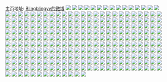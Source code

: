 主页地址: [Blingblingyy的微博](https://weibo.com/u/6434410108) 
![](https://wx4.sinaimg.cn/mw2000/0071s80cly1h9l3cleb8tj30u0140dou.jpg) 
![](https://wx4.sinaimg.cn/mw2000/0071s80cly1h9l3clllw8j30u0140jzx.jpg) 
![](https://wx4.sinaimg.cn/mw2000/0071s80cly1h9l3cm2h3aj30u014011j.jpg) 
![](https://wx4.sinaimg.cn/mw2000/0071s80cly1h9l3cmgdbgj30u0140n3t.jpg) 
![](https://wx4.sinaimg.cn/mw2000/0071s80cly1h9l3cmasi9j30u00u0af4.jpg) 
![](https://wx4.sinaimg.cn/mw2000/0071s80cly1h9gdx2377lj30u0140qbq.jpg) 
![](https://wx4.sinaimg.cn/mw2000/0071s80cly1h9gdx1bls9j30u01400xf.jpg) 
![](https://wx4.sinaimg.cn/mw2000/0071s80cly1h9gdx0ht6pj30n014ttdf.jpg) 
![](https://wx4.sinaimg.cn/mw2000/0071s80cly1h9gdx0xq82j30u0140wnv.jpg) 
![](https://wx4.sinaimg.cn/mw2000/0071s80cly1h9gdx3v6u0j30u0140ais.jpg) 
![](https://wx4.sinaimg.cn/mw2000/0071s80cly1h8d7x1hphsj30u0140n0j.jpg) 
![](https://wx4.sinaimg.cn/mw2000/0071s80cly1h8d7x1pun8j30u0140aee.jpg) 
![](https://wx4.sinaimg.cn/mw2000/0071s80cly1h8d7x18qtdj30u0140qbe.jpg) 
![](https://wx4.sinaimg.cn/mw2000/0071s80cly1h8d7x2brdnj30u0140tbt.jpg) 
![](https://wx4.sinaimg.cn/mw2000/0071s80cly1h7s8b67tgtj30u0140wps.jpg) 
![](https://wx4.sinaimg.cn/mw2000/0071s80cly1h7pzlgo0qrj30u014049v.jpg) 
![](https://wx4.sinaimg.cn/mw2000/0071s80cly1h7pzlh81xij30u014013u.jpg) 
![](https://wx4.sinaimg.cn/mw2000/0071s80cly1h7pzlhq5x5j30u01407gi.jpg) 
![](https://wx4.sinaimg.cn/mw2000/0071s80cly1h7pzlig673j30u014014q.jpg) 
![](https://wx4.sinaimg.cn/mw2000/0071s80cly1h7pzliw3y8j30u0140dp6.jpg) 
![](https://wx4.sinaimg.cn/mw2000/0071s80cly1h7pzljlunkj30u0140thu.jpg) 
![](https://wx4.sinaimg.cn/mw2000/0071s80cly1h7gqpgmt60j30u0140qd1.jpg) 
![](https://wx4.sinaimg.cn/mw2000/0071s80cly1h7gqpg8p8pj30u0140k1x.jpg) 
![](https://wx4.sinaimg.cn/mw2000/0071s80cly1h7gqph5tykj30u0140dpw.jpg) 
![](https://wx4.sinaimg.cn/mw2000/0071s80cly1h7gqpi11knj30u0140wrb.jpg) 
![](https://wx4.sinaimg.cn/mw2000/0071s80cly1h7gqpj1xnoj30u014048l.jpg) 
![](https://wx4.sinaimg.cn/mw2000/0071s80cly1h7gqphl42vj30n00uogo0.jpg) 
![](https://wx4.sinaimg.cn/mw2000/0071s80cly1h7gqpjyy9nj30u0140tjt.jpg) 
![](https://wx4.sinaimg.cn/mw2000/0071s80cly1h7ed6u44hej30u014043c.jpg) 
![](https://wx4.sinaimg.cn/mw2000/0071s80cly1h757ukgd4hj30u0140tf7.jpg) 
![](https://wx4.sinaimg.cn/mw2000/0071s80cly1h757uqje90j30u015040r.jpg) 
![](https://wx4.sinaimg.cn/mw2000/0071s80cly1h757ukymwsj30u0140q6v.jpg) 
![](https://wx4.sinaimg.cn/mw2000/0071s80cly1h757urdaolj31400u0n2c.jpg) 
![](https://wx4.sinaimg.cn/mw2000/0071s80cly1h757usgyv4j30u014042z.jpg) 
![](https://wx4.sinaimg.cn/mw2000/0071s80cly1h73z0v1topj30vc15s453.jpg) 
![](https://wx4.sinaimg.cn/mw2000/0071s80cly1h73z0zcq7fj30vc15swjr.jpg) 
![](https://wx4.sinaimg.cn/mw2000/0071s80cly1h741heg9wrj313u0tiwv1.jpg) 
![](https://wx4.sinaimg.cn/mw2000/0071s80cly1h6zeavwbgcj30vc15s4bs.jpg) 
![](https://wx4.sinaimg.cn/mw2000/0071s80cly1h6zebaxjiej30n00uoq3q.jpg) 
![](https://wx4.sinaimg.cn/mw2000/0071s80cly1h6q26tihwmj30u0140ac3.jpg) 
![](https://wx4.sinaimg.cn/mw2000/0071s80cly1h6q2e27rb2j30u0140dox.jpg) 
![](https://wx4.sinaimg.cn/mw2000/0071s80cly1h6mh8zksn2j30n01ds774.jpg) 
![](https://wx4.sinaimg.cn/mw2000/0071s80cly1h6goqdlbj9j30n01dsgou.jpg) 
![](https://wx4.sinaimg.cn/mw2000/0071s80cly1h6gfbaioa9j30u0140ajd.jpg) 
![](https://wx4.sinaimg.cn/mw2000/0071s80cly1h6gfbb6o2lj30u014047m.jpg) 
![](https://wx4.sinaimg.cn/mw2000/0071s80cly1h6elpa7xmyj30u0140h0t.jpg) 
![](https://wx4.sinaimg.cn/mw2000/0071s80cly1h6elp828pvj30u0140gu0.jpg) 
![](https://wx4.sinaimg.cn/mw2000/0071s80cly1h6elp8kxvpj30u0140th4.jpg) 
![](https://wx4.sinaimg.cn/mw2000/0071s80cly1h6elpbirunj30u0140mzr.jpg) 
![](https://wx4.sinaimg.cn/mw2000/0071s80cly1h69yjnrpzvj30u0140adx.jpg) 
![](https://wx4.sinaimg.cn/mw2000/0071s80cly1h646g4gjixj30u01407c5.jpg) 
![](https://wx4.sinaimg.cn/mw2000/0071s80cly1h646fflaq9j30u0140dow.jpg) 
![](https://wx4.sinaimg.cn/mw2000/0071s80cly1h646fgaw01j30u0140gpa.jpg) 
![](https://wx4.sinaimg.cn/mw2000/0071s80cly1h646fgu2vvj30u0140wlo.jpg) 
![](https://wx4.sinaimg.cn/mw2000/0071s80cly1h646fh8h06j30u0140acn.jpg) 
![](https://wx4.sinaimg.cn/mw2000/0071s80cly1h646feq8z3j30u0140tin.jpg) 
![](https://wx4.sinaimg.cn/mw2000/0071s80cly1h646fhsftzj30u0140n1i.jpg) 
![](https://wx4.sinaimg.cn/mw2000/0071s80cly1h646fjaybsj30u01400xg.jpg) 
![](https://wx4.sinaimg.cn/mw2000/0071s80cly1h646fk0oz4j30u01qiao3.jpg) 
![](https://wx4.sinaimg.cn/mw2000/0071s80cly1h646fojrp2j31400u0afm.jpg) 
![](https://wx4.sinaimg.cn/mw2000/0071s80cly1h646fp1dflj30u014m126.jpg) 
![](https://wx4.sinaimg.cn/mw2000/0071s80cly1h646fplnjvj30u014o7dn.jpg) 
![](https://wx4.sinaimg.cn/mw2000/0071s80cly1h5qd25xwo6j30u0140wnp.jpg) 
![](https://wx4.sinaimg.cn/mw2000/0071s80cly1h5qd26aq9rj30u0140qbr.jpg) 
![](https://wx4.sinaimg.cn/mw2000/0071s80cly1h5nygh5k0kj30u014012a.jpg) 
![](https://wx4.sinaimg.cn/mw2000/0071s80cly1h5nyggfxeuj31400u0k1c.jpg) 
![](https://wx4.sinaimg.cn/mw2000/0071s80cly1h5nyghsm91j31400u0ait.jpg) 
![](https://wx4.sinaimg.cn/mw2000/0071s80cly1h5nygiflzxj30u0148wos.jpg) 
![](https://wx4.sinaimg.cn/mw2000/0071s80cly1h5eqxc3kyjj30mz0undm6.jpg) 
![](https://wx4.sinaimg.cn/mw2000/0071s80cly1h4v3nwhzsoj30u0140nau.jpg) 
![](https://wx4.sinaimg.cn/mw2000/0071s80cly1h4v3obfz8sj30u0140tm6.jpg) 
![](https://wx4.sinaimg.cn/mw2000/0071s80cly1h4v3obv5knj30u0140125.jpg) 
![](https://wx4.sinaimg.cn/mw2000/0071s80cly1h4qijtidx1j30u0140qd7.jpg) 
![](https://wx4.sinaimg.cn/mw2000/0071s80cly1h4qijtpzngj30u0140wq4.jpg) 
![](https://wx4.sinaimg.cn/mw2000/0071s80cly1h4qijt59u5j30u01407dg.jpg) 
![](https://wx4.sinaimg.cn/mw2000/0071s80cly1h4qijurxizj30u014049d.jpg) 
![](https://wx4.sinaimg.cn/mw2000/0071s80cly1h4qijvg6e0j30u0140qcj.jpg) 
![](https://wx4.sinaimg.cn/mw2000/0071s80cly1h4krm90od1j30u0140n3g.jpg) 
![](https://wx4.sinaimg.cn/mw2000/0071s80cly1h4krma243fj30u0140q9s.jpg) 
![](https://wx4.sinaimg.cn/mw2000/0071s80cly1h4krm7s91ej31400u0n6y.jpg) 
![](https://wx4.sinaimg.cn/mw2000/0071s80cly1h4krmbva20j31400u07ev.jpg) 
![](https://wx4.sinaimg.cn/mw2000/0071s80cly1h3yrvq6qnuj30u0140dog.jpg) 
![](https://wx4.sinaimg.cn/mw2000/0071s80cly1h3yrw6s5xlj30u0140118.jpg) 
![](https://wx4.sinaimg.cn/mw2000/0071s80cly1h3yrvv1olzj31400u0dqv.jpg) 
![](https://wx4.sinaimg.cn/mw2000/0071s80cly1h3yrw274spj30vc0lzdjv.jpg) 
![](https://wx4.sinaimg.cn/mw2000/0071s80cly1h3yrvxg15qj31400u0n93.jpg) 
![](https://wx4.sinaimg.cn/mw2000/0071s80cly1h3yrvjabrkj30u0140n2i.jpg) 
![](https://wx4.sinaimg.cn/mw2000/0071s80cly1h3yrw4u9goj30u013owr1.jpg) 
![](https://wx4.sinaimg.cn/mw2000/0071s80cly1h3yrvsqvp0j30u0140n8l.jpg) 
![](https://wx4.sinaimg.cn/mw2000/0071s80cly1h2rxneijiij31400u0dq6.jpg) 
![](https://wx4.sinaimg.cn/mw2000/0071s80cly1h2rxnetuxbj31400u048c.jpg) 
![](https://wx4.sinaimg.cn/mw2000/0071s80cly1h2rxnf0lcmj31400u0490.jpg) 
![](https://wx4.sinaimg.cn/mw2000/0071s80cly1h2rxnf8usdj31400u0jzh.jpg) 
![](https://wx4.sinaimg.cn/mw2000/0071s80cly1h2rxnffqa8j31400u07ai.jpg) 
![](https://wx4.sinaimg.cn/mw2000/0071s80cly1h2rxnfmqkmj31400u0n76.jpg) 
![](https://wx4.sinaimg.cn/mw2000/0071s80cly1h2rxnfvlilj31400u0485.jpg) 
![](https://wx4.sinaimg.cn/mw2000/0071s80cly1h2rxng46sgj30u0140dq1.jpg) 
![](https://wx4.sinaimg.cn/mw2000/0071s80cly1h2rxnge3alj30u01400yg.jpg) 
![](https://wx4.sinaimg.cn/mw2000/0071s80cly1h2rxngt7vej31400u048p.jpg) 
![](https://wx4.sinaimg.cn/mw2000/0071s80cly1h1qz9ezhfcj30vc15sak0.jpg) 
![](https://wx4.sinaimg.cn/mw2000/0071s80cly1h1ivqq28daj30md053q3h.jpg) 
![](https://wx4.sinaimg.cn/mw2000/0071s80cly1h0z64ghkbej30mz0vxjwd.jpg) 
![](https://wx4.sinaimg.cn/mw2000/0071s80cly1gy7tion79hj32ba35s1kz.jpg) 
![](https://wx4.sinaimg.cn/mw2000/0071s80cly1gy7timadk8j315s0vc4aw.jpg) 
![](https://wx4.sinaimg.cn/mw2000/0071s80cly1gy238mtgkaj30u0140wlx.jpg) 
![](https://wx4.sinaimg.cn/mw2000/0071s80cly1gy238n5eo2j30u0140dlt.jpg) 
![](https://wx4.sinaimg.cn/mw2000/0071s80cly1gy238nlgs3j30u014r12v.jpg) 
![](https://wx4.sinaimg.cn/mw2000/0071s80cly1gy238nzonej30u01407cb.jpg) 
![](https://wx4.sinaimg.cn/mw2000/0071s80cly1gy238piwu1j30u0140qa8.jpg) 
![](https://wx4.sinaimg.cn/mw2000/0071s80cly1gy238qq0i7j30u0140126.jpg) 
![](https://wx4.sinaimg.cn/mw2000/0071s80cly1gy238r6gxdj30u0140tdw.jpg) 
![](https://wx4.sinaimg.cn/mw2000/0071s80cly1gy238rkfrsj30u014046u.jpg) 
![](https://wx4.sinaimg.cn/mw2000/0071s80cly1gy238ryymwj31400u07er.jpg) 
![](https://wx4.sinaimg.cn/mw2000/0071s80cly1gy238swdeqj30u014010v.jpg) 
![](https://wx4.sinaimg.cn/mw2000/0071s80cly1gy238tgp0qj30u014h46q.jpg) 
![](https://wx4.sinaimg.cn/mw2000/0071s80cly1gy238trx00j30u01407dl.jpg) 
![](https://wx4.sinaimg.cn/mw2000/0071s80cly1gxqc2kp9tdj32c03401kz.jpg) 
![](https://wx4.sinaimg.cn/mw2000/0071s80cly1gxqc6pjjdfj32c02wnqv8.jpg) 
![](https://wx4.sinaimg.cn/mw2000/0071s80cly1gxqc2r0o6qj30vc15stta.jpg) 
![](https://wx4.sinaimg.cn/mw2000/0071s80cly1gxqc7b8ebgj30vc15shc7.jpg) 
![](https://wx4.sinaimg.cn/mw2000/0071s80cly1gxqc7edp0hj30vc15s7md.jpg) 
![](https://wx4.sinaimg.cn/mw2000/0071s80cly1gxqc86gieqj315s0vc18l.jpg) 
![](https://wx4.sinaimg.cn/mw2000/0071s80cly1gxqc8aydvfj30vc15skfg.jpg) 
![](https://wx4.sinaimg.cn/mw2000/0071s80cly1gxqc8g55hlj30vc15se7i.jpg) 
![](https://wx4.sinaimg.cn/mw2000/0071s80cly1gxqc9ntil3j32c0340qv7.jpg) 
![](https://wx4.sinaimg.cn/mw2000/0071s80cly1gxqc9qw5gij30vc15s4l8.jpg) 
![](https://wx4.sinaimg.cn/mw2000/0071s80cly1gxqca2k9r1j32a43167wj.jpg) 
![](https://wx4.sinaimg.cn/mw2000/0071s80cly1gxqc3qqadej315s0vcqic.jpg) 
![](https://wx4.sinaimg.cn/mw2000/0071s80cly1gwzdrq2a3lj315s0vcng4.jpg) 
![](https://wx4.sinaimg.cn/mw2000/0071s80cly1gwzdrusjghj30vc15stu9.jpg) 
![](https://wx4.sinaimg.cn/mw2000/0071s80cly1gwzdrk4qvpj32c03401kz.jpg) 
![](https://wx4.sinaimg.cn/mw2000/0071s80cly1gwzdrx14prj33402c0qv5.jpg) 
![](https://wx4.sinaimg.cn/mw2000/0071s80cly1gwgb0ntiyrj30u0140dsy.jpg) 
![](https://wx4.sinaimg.cn/mw2000/0071s80cly1gwgb0o9hstj30u0140tjh.jpg) 
![](https://wx4.sinaimg.cn/mw2000/0071s80cly1gwgb0pwk57j30u0140wpp.jpg) 
![](https://wx4.sinaimg.cn/mw2000/0071s80cly1gwgb0mhaiqj30u014011h.jpg) 
![](https://wx4.sinaimg.cn/mw2000/0071s80cly1gwgb0mw26cj30u014010k.jpg) 
![](https://wx4.sinaimg.cn/mw2000/0071s80cly1gwgb0n9xxuj30u0140k28.jpg) 
![](https://wx4.sinaimg.cn/mw2000/0071s80cly1gwgb0qektzj30u0140wre.jpg) 
![](https://wx4.sinaimg.cn/mw2000/0071s80cly1gwgb0oojb6j30u00u012m.jpg) 
![](https://wx4.sinaimg.cn/mw2000/0071s80cly1gwgb0pi5t0j30u0140tik.jpg) 
![](https://wx4.sinaimg.cn/mw2000/0071s80cly1gwcsi71uf1j315s0vctrc.jpg) 
![](https://wx4.sinaimg.cn/mw2000/0071s80cly1gwcsi8naycj30vc15sh0e.jpg) 
![](https://wx4.sinaimg.cn/mw2000/0071s80cly1gwcsiaamh3j30vc15sqka.jpg) 
![](https://wx4.sinaimg.cn/mw2000/0071s80cly1gwcsics427j32c0340qv6.jpg) 
![](https://wx4.sinaimg.cn/mw2000/0071s80cly1gw6w7qggwej31400u0wmq.jpg) 
![](https://wx4.sinaimg.cn/mw2000/0071s80cly1gw6w7q5lekj30u0140jxx.jpg) 
![](https://wx4.sinaimg.cn/mw2000/0071s80cly1gw6w7qv18dj30u0140wni.jpg) 
![](https://wx4.sinaimg.cn/mw2000/0071s80cly1gw6w7rcrlmj30u0140n56.jpg) 
![](https://wx4.sinaimg.cn/mw2000/0071s80cly1gw6w7sypltj30u016ztjb.jpg) 
![](https://wx4.sinaimg.cn/mw2000/0071s80cly1gw6w7td6fyj31400u0wnh.jpg) 
![](https://wx4.sinaimg.cn/mw2000/0071s80cly1gw2hvyegvgj31400u07a8.jpg) 
![](https://wx4.sinaimg.cn/mw2000/0071s80cly1gw2hvyqimuj30u0140gux.jpg) 
![](https://wx4.sinaimg.cn/mw2000/0071s80cly1gw2hvzc9ajj31400u0aj4.jpg) 
![](https://wx4.sinaimg.cn/mw2000/0071s80cly1gw2hvzyrmgj31400u0gt7.jpg) 
![](https://wx4.sinaimg.cn/mw2000/0071s80cly1gw2hvzlv6ej30u010eafr.jpg) 
![](https://wx4.sinaimg.cn/mw2000/0071s80cly1gw2hw0713hj31400u0teu.jpg) 
![](https://wx4.sinaimg.cn/mw2000/0071s80cly1gw2hw0mmbvj30u01vik81.jpg) 
![](https://wx4.sinaimg.cn/mw2000/0071s80cly1gw2hvxq49jj31400u0n7p.jpg) 
![](https://wx4.sinaimg.cn/mw2000/0071s80cly1gw2hw1rh4aj31400u0qc4.jpg) 
![](https://wx4.sinaimg.cn/mw2000/0071s80cly1gw2hw1b20fj31400u0dqz.jpg) 
![](https://wx4.sinaimg.cn/mw2000/0071s80cly1gw2hw0yzstj31400u0112.jpg) 
![](https://wx4.sinaimg.cn/mw2000/0071s80cly1gw2hvy03iwj31400u0gqo.jpg) 
![](https://wx4.sinaimg.cn/mw2000/0071s80cly1gvduwtgyshj60u0140td902.jpg) 
![](https://wx4.sinaimg.cn/mw2000/0071s80cly1gvduwtok9wj60u0140afj02.jpg) 
![](https://wx4.sinaimg.cn/mw2000/0071s80cly1gvduwu28ldj60u014042z02.jpg) 
![](https://wx4.sinaimg.cn/mw2000/0071s80cly1gvduwub61ej60u0140wk002.jpg) 
![](https://wx4.sinaimg.cn/mw2000/0071s80cly1gvduwukip0j60u0140tdc02.jpg) 
![](https://wx4.sinaimg.cn/mw2000/0071s80cly1gvduwt4jbej60u0140tf702.jpg) 
![](https://wx4.sinaimg.cn/mw2000/0071s80cly1gv9eues3mcj614z0uqk0002.jpg) 
![](https://wx4.sinaimg.cn/mw2000/0071s80cly1gv9evcy8wxj635s2dc7wj02.jpg) 
![](https://wx4.sinaimg.cn/mw2000/0071s80cly1gv9eve9lvfj60vc15s7gp02.jpg) 
![](https://wx4.sinaimg.cn/mw2000/0071s80cly1gv9evgty1xj615o3347wi02.jpg) 
![](https://wx4.sinaimg.cn/mw2000/0071s80cly1gv9ewuggiij62b335skjo02.jpg) 
![](https://wx4.sinaimg.cn/mw2000/0071s80cly1gv9ew1hmnlj62c0340hdt02.jpg) 
![](https://wx4.sinaimg.cn/mw2000/0071s80cly1gv9exwfl3zj63402c0qv502.jpg) 
![](https://wx4.sinaimg.cn/mw2000/0071s80cly1gv9evt5dd3j33402c0kjn.jpg) 
![](https://wx4.sinaimg.cn/mw2000/0071s80cly1gv9f153owrj60vc15sdqt02.jpg) 
![](https://wx4.sinaimg.cn/mw2000/0071s80cly1gv9ewzj5bfj33402c0kjm.jpg) 
![](https://wx4.sinaimg.cn/mw2000/0071s80cly1gv9ewd5v31j63402c0b2a02.jpg) 
![](https://wx4.sinaimg.cn/mw2000/0071s80cly1gv9evitoemj60vc15swus02.jpg) 
![](https://wx4.sinaimg.cn/mw2000/0071s80cly1gv9evkipowj62c03404qp02.jpg) 
![](https://wx4.sinaimg.cn/mw2000/0071s80cly1gv9euugp52j635s2dc4qr02.jpg) 
![](https://wx4.sinaimg.cn/mw2000/0071s80cly1gv9ex6ndawj63402c0u0y02.jpg) 
![](https://wx4.sinaimg.cn/mw2000/0071s80cly1gv9evw3bi4j62c0340hdt02.jpg) 
![](https://wx4.sinaimg.cn/mw2000/0071s80cly1gv9ew81xogj62c0340qv602.jpg) 
![](https://wx4.sinaimg.cn/mw2000/0071s80cly1gv9exrpwjfj63402c0hdv02.jpg) 
![](https://wx4.sinaimg.cn/mw2000/0071s80cly1guokwpg3isj60u0140n5202.jpg) 
![](https://wx4.sinaimg.cn/mw2000/0071s80cly1guokwrfeq9j60u0140jz602.jpg) 
![](https://wx4.sinaimg.cn/mw2000/0071s80cly1guokwtmlvgj60u01407bx02.jpg) 
![](https://wx4.sinaimg.cn/mw2000/0071s80cly1guokwwvxvoj60u0140wmd02.jpg) 
![](https://wx4.sinaimg.cn/mw2000/0071s80cly1guokwzga15j60u0140dqa02.jpg) 
![](https://wx4.sinaimg.cn/mw2000/0071s80cly1guokx2rwwvj60u0140qdc02.jpg) 
![](https://wx4.sinaimg.cn/mw2000/0071s80cly1guoky6in4bj61400u010k02.jpg) 
![](https://wx4.sinaimg.cn/mw2000/0071s80cly1guokxiu917j60u014047e02.jpg) 
![](https://wx4.sinaimg.cn/mw2000/0071s80cly1guokx9kv65j61400u019u02.jpg) 
![](https://wx4.sinaimg.cn/mw2000/0071s80cly1guokxeawzdj60u0140qga02.jpg) 
![](https://wx4.sinaimg.cn/mw2000/0071s80cly1guokxgck4vj60u0140wn402.jpg) 
![](https://wx4.sinaimg.cn/mw2000/0071s80cly1guokxblu6qj60u014013l02.jpg) 
![](https://wx4.sinaimg.cn/mw2000/0071s80cly1guokwnius6j60u0140dqs02.jpg) 
![](https://wx4.sinaimg.cn/mw2000/0071s80cly1guokx5fexzj60u015atgw02.jpg) 
![](https://wx4.sinaimg.cn/mw2000/0071s80cly1guivrbq52sj62c03751kz02.jpg) 
![](https://wx4.sinaimg.cn/mw2000/0071s80cly1guivr8173ej62c0340hdu02.jpg) 
![](https://wx4.sinaimg.cn/mw2000/0071s80cly1guivp9yp72j63402c0qv602.jpg) 
![](https://wx4.sinaimg.cn/mw2000/0071s80cly1guivpg51y8j63402c0kjm02.jpg) 
![](https://wx4.sinaimg.cn/mw2000/0071s80cly1guivpskj2uj62c0340kjm02.jpg) 
![](https://wx4.sinaimg.cn/mw2000/0071s80cly1guivplxtxbj32c0340kjm.jpg) 
![](https://wx4.sinaimg.cn/mw2000/0071s80cly1guivq2rmasj62az35snpe02.jpg) 
![](https://wx4.sinaimg.cn/mw2000/0071s80cly1guivq9gg3ij615o335hdt02.jpg) 
![](https://wx4.sinaimg.cn/mw2000/0071s80cly1guivozzolmj62c039lx6q02.jpg) 
![](https://wx4.sinaimg.cn/mw2000/0071s80cly1guivq7te2zj615o334u0x02.jpg) 
![](https://wx4.sinaimg.cn/mw2000/0071s80cly1guivpveaojj63402c0qv602.jpg) 
![](https://wx4.sinaimg.cn/mw2000/0071s80cly1guivq5pjboj62c035xx6q02.jpg) 
![](https://wx4.sinaimg.cn/mw2000/0071s80cly1guivqf9emuj32c03407wj.jpg) 
![](https://wx4.sinaimg.cn/mw2000/0071s80cly1guivqj4f3pj62c03407wk02.jpg) 
![](https://wx4.sinaimg.cn/mw2000/0071s80cly1guivqmf91wj33402c04qr.jpg) 
![](https://wx4.sinaimg.cn/mw2000/0071s80cly1guivqpj1gxj63402c0e8302.jpg) 
![](https://wx4.sinaimg.cn/mw2000/0071s80cly1guivqx8c1qj62c0340u0z02.jpg) 
![](https://wx4.sinaimg.cn/mw2000/0071s80cly1guivr1anpej62c03404qr02.jpg) 
![](https://wx4.sinaimg.cn/mw2000/0071s80cly1gu5102s8g1j31400u0465.jpg) 
![](https://wx4.sinaimg.cn/mw2000/0071s80cly1gu50zz685jj61400u0n2r02.jpg) 
![](https://wx4.sinaimg.cn/mw2000/0071s80cly1gu50zy5tluj60u0140qbk02.jpg) 
![](https://wx4.sinaimg.cn/mw2000/0071s80cly1gu50zzxswfj61400u0wjz02.jpg) 
![](https://wx4.sinaimg.cn/mw2000/0071s80cly1gu50zxsclmj61400u0qby02.jpg) 
![](https://wx4.sinaimg.cn/mw2000/0071s80cly1gu5100cq2vj60u01400zv02.jpg) 
![](https://wx4.sinaimg.cn/mw2000/0071s80cly1gu50zv97gfj60u0140gsu02.jpg) 
![](https://wx4.sinaimg.cn/mw2000/0071s80cly1gu5100stopj61hc0u0jzc02.jpg) 
![](https://wx4.sinaimg.cn/mw2000/0071s80cly1gu51028uy3j61hc0u0h1f02.jpg) 
![](https://wx4.sinaimg.cn/mw2000/0071s80cly1gu50zvogvvj61400u0jzg02.jpg) 
![](https://wx4.sinaimg.cn/mw2000/0071s80cly1gu51016wftj60u0140aj602.jpg) 
![](https://wx4.sinaimg.cn/mw2000/0071s80cly1gu50zwyz0yj31hc0u0dy8.jpg) 
![](https://wx4.sinaimg.cn/mw2000/0071s80cly1gu5112kfbgj30u010in54.jpg) 
![](https://wx4.sinaimg.cn/mw2000/0071s80cly1gthn8ausr3j60u01400xl02.jpg) 
![](https://wx4.sinaimg.cn/mw2000/0071s80cly1gsizssywkvj32c0340qvb.jpg) 
![](https://wx4.sinaimg.cn/mw2000/0071s80cly1gsizt8m7c4j32c0340e87.jpg) 
![](https://wx4.sinaimg.cn/mw2000/0071s80cly1gsiztj3vrij32c03404qt.jpg) 
![](https://wx4.sinaimg.cn/mw2000/0071s80cly1gsiztkj6p5j30vc15sqgn.jpg) 
![](https://wx4.sinaimg.cn/mw2000/0071s80cly1gsiztsyxiuj32c03404qt.jpg) 
![](https://wx4.sinaimg.cn/mw2000/0071s80cly1gsizu66u0yj32c0340kjp.jpg) 
![](https://wx4.sinaimg.cn/mw2000/0071s80cly1gsizsf2llij30vc15sqg9.jpg) 
![](https://wx4.sinaimg.cn/mw2000/0071s80cly1gsizw314byj32c0340e86.jpg) 
![](https://wx4.sinaimg.cn/mw2000/0071s80cly1gsizuocdqlj30vc15sqhh.jpg) 
![](https://wx4.sinaimg.cn/mw2000/0071s80cly1gri2c8m3nsj30vc15saot.jpg) 
![](https://wx4.sinaimg.cn/mw2000/0071s80cly1gri2ca9b83j30vc15s19x.jpg) 
![](https://wx4.sinaimg.cn/mw2000/0071s80cly1gri2cbzv3zj30vc15sh0m.jpg) 
![](https://wx4.sinaimg.cn/mw2000/0071s80cly1gri2c6gbzoj30vc15stoz.jpg) 
![](https://wx4.sinaimg.cn/mw2000/0071s80cly1gri2cf3aptj30vc15shdt.jpg) 
![](https://wx4.sinaimg.cn/mw2000/0071s80cly1gri2cfwi72j30vc15sqgd.jpg) 
![](https://wx4.sinaimg.cn/mw2000/0071s80cly1gri2cl86clj60vc15skjl02.jpg) 
![](https://wx4.sinaimg.cn/mw2000/0071s80cly1gri2cnwr4tj315s0vck5m.jpg) 
![](https://wx4.sinaimg.cn/mw2000/0071s80cly1gri2coku2rj315s0vcwtp.jpg) 
![](https://wx4.sinaimg.cn/mw2000/0071s80cly1gr5mf5osroj31o0280qv8.jpg) 
![](https://wx4.sinaimg.cn/mw2000/0071s80cly1gr5mf91htlj31o0280hdx.jpg) 
![](https://wx4.sinaimg.cn/mw2000/0071s80cly1gr5mf2r4j3j31o02807wm.jpg) 
![](https://wx4.sinaimg.cn/mw2000/0071s80cly1gr5me51t0kj31o0280x6s.jpg) 
![](https://wx4.sinaimg.cn/mw2000/0071s80cly1gr5me5kyacj30ht0kftby.jpg) 
![](https://wx4.sinaimg.cn/mw2000/0071s80cly1gr5me9wjsmj32c0340e88.jpg) 
![](https://wx4.sinaimg.cn/mw2000/0071s80cly1gr5meco941j31o0280qv7.jpg) 
![](https://wx4.sinaimg.cn/mw2000/0071s80cly1gr5mez1vgtj61o0280e8102.jpg) 
![](https://wx4.sinaimg.cn/mw2000/0071s80cly1gr5mefbna2j31o02804qs.jpg) 
![](https://wx4.sinaimg.cn/mw2000/0071s80cly1gr5mehnrvtj32c03404qq.jpg) 
![](https://wx4.sinaimg.cn/mw2000/0071s80cly1gr5mek54hyj32c03401ky.jpg) 
![](https://wx4.sinaimg.cn/mw2000/0071s80cly1gr5melvphuj32c0340u0x.jpg) 
![](https://wx4.sinaimg.cn/mw2000/0071s80cly1gr5men7ubij31o0280e81.jpg) 
![](https://wx4.sinaimg.cn/mw2000/0071s80cly1gr5me0km8sj33402c0x6p.jpg) 
![](https://wx4.sinaimg.cn/mw2000/0071s80cly1gr5mep4q90j32c0340npe.jpg) 
![](https://wx4.sinaimg.cn/mw2000/0071s80cly1gr5met2v6nj30hs0kgn0a.jpg) 
![](https://wx4.sinaimg.cn/mw2000/0071s80cly1gr5mevihfhj32c0340hdw.jpg) 
![](https://wx4.sinaimg.cn/mw2000/0071s80cly1gr5mexmf8fj32c0340hdu.jpg) 
![](https://wx4.sinaimg.cn/mw2000/0071s80cly1gq13yc92oij30lc0petcq.jpg) 
![](https://wx4.sinaimg.cn/mw2000/0071s80cly1go2g4fjgg6j30jy0ctacg.jpg) 
![](https://wx4.sinaimg.cn/mw2000/0071s80cly1gm8p6zs7etj31o0280h9h.jpg) 
![](https://wx4.sinaimg.cn/mw2000/0071s80cly1gm8p70h2z0j31o02801ge.jpg) 
![](https://wx4.sinaimg.cn/mw2000/0071s80cly1gm8p714m83j31o02804m4.jpg) 
![](https://wx4.sinaimg.cn/mw2000/0071s80cly1gm8p71rfzfj31o0280h7n.jpg) 
![](https://wx4.sinaimg.cn/mw2000/0071s80cly1gi4co7o5oyj32801o07wi.jpg) 
![](https://wx4.sinaimg.cn/mw2000/0071s80cly1gi4cobeydfj32c0340hdu.jpg) 
![](https://wx4.sinaimg.cn/mw2000/0071s80cly1gi4coi0q14j32c0340b2b.jpg) 
